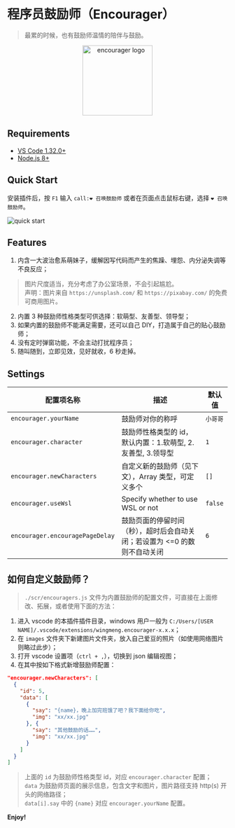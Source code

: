 # 程序员鼓励师（Encourager）

> 最累的时候，也有鼓励师温情的陪伴与鼓励。

<p align="center">
  <img width="160" src="https://wingmeng.github.io/vscode-extension-encourager/images/logo.png" alt="encourager logo">
</p>

## Requirements

- [VS Code 1.32.0+](https://code.visualstudio.com/)
- [Node.js 8+](https://nodejs.org)

## Quick Start

安装插件后，按 `F1` 输入 `call:❤ 召唤鼓励师` 或者在页面点击鼠标右键，选择 `❤ 召唤鼓励师`。

![quick start](https://wingmeng.github.io/vscode-extension-encourager/images/quick-start.gif)

## Features

1. 内含一大波治愈系萌妹子，缓解因写代码而产生的焦躁、埋怨、内分泌失调等不良反应；

  > 图片尺度适当，充分考虑了办公室场景，不会引起尴尬。<br/>
  > 声明：图片来自 `https://unsplash.com/` 和 `https://pixabay.com/` 的免费可商用图片。

2. 内置 3 种鼓励师性格类型可供选择：软萌型、友善型、领导型；
3. 如果内置的鼓励师不能满足需要，还可以自己 DIY，打造属于自己的贴心鼓励师；
4. 没有定时弹窗功能，不会主动打扰程序员；
5. 随叫随到，立即见效，见好就收，6 秒走掉。

## Settings

| 配置项名称 | 描述 | 默认值 |
|----|----|----|
| `encourager.yourName` | 鼓励师对你的称呼 | `小哥哥` |
| `encourager.character` | 鼓励师性格类型的 id，默认内置：1.软萌型, 2.友善型, 3.领导型 | `1` |
| `encourager.newCharacters` | 自定义新的鼓励师（见下文），Array 类型，可定义多个 | `[]` |
| `encourager.useWsl` | Specify whether to use WSL or not | `false` |
| `encourager.encouragePageDelay` | 鼓励页面的停留时间（秒），超时后会自动关闭；若设置为 <=0 的数则不自动关闭 | `6` |

## 如何自定义鼓励师？

> `./scr/encouragers.js` 文件为内置鼓励师的配置文件，可直接在上面修改、拓展，或者使用下面的方法：

1. 进入 vscode 的本插件插件目录，windows 用户一般为 `C:/Users/[USER NAME]/.vscode/extensions/wingmeng.encourager-x.x.x`；
2. 在 `images` 文件夹下新建图片文件夹，放入自己爱豆的照片（如使用网络图片则略过此步）；
3. 打开 vscode 设置项（`ctrl + ,`），切换到 json 编辑视图；
4. 在其中按如下格式新增鼓励师配置：

```json
"encourager.newCharacters": [
  {
    "id": 5,
    "data": [
      {
        "say": "{name}，晚上加完班饿了吧？我下面给你吃",
        "img": "xx/xx.jpg"
      }, {
        "say": "其他鼓励的话……",
        "img": "xx/xx.jpg"
      }
    ]
  }
]
```

> 上面的 `id` 为鼓励师性格类型 id，对应 `encourager.character` 配置；<br>
> `data` 为鼓励师页面的展示信息，包含文字和图片，图片路径支持 http(s) 开头的网络路径；<br>
> `data[i].say` 中的 `{name}` 对应 `encourager.yourName` 配置。

**Enjoy!**
